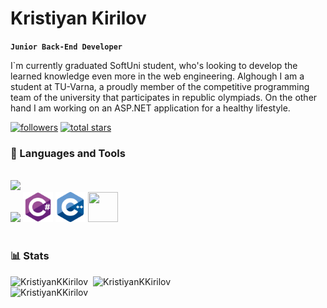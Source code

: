 # Kristiyan Kirilov

**`Junior Back-End Developer`**

<p>I`m currently graduated SoftUni student, who's looking to develop the learned knowledge even more in the web engineering. Alghough I am a student at TU-Varna, a proudly member of the competitive programming team of the university that participates in republic olympiads. On the other hand I am working on an ASP.NET application for a healthy lifestyle.<p/>

  <p align="left">     
      <a href="https://github.com/KristiyanKKirilov?tab=followers">
         <img alt="followers" title="Follow me on Github" src="https://custom-icon-badges.demolab.com/github/followers/KristiyanKKirilov?color=236ad3&labelColor=1155ba&style=for-the-badge&logo=person-add&label=Follow&logoColor=white"/></a>
      <a href="https://github.com/KristiyanKKirilov?tab=repositories&sort=stargazers">
         <img alt="total stars" title="Total stars on GitHub" src="https://custom-icon-badges.demolab.com/github/stars/KristiyanKKirilov?color=55960c&style=for-the-badge&labelColor=488207&logo=star"/></a>
   </p>

### 🧰 Languages and Tools
<br/>
<div align="left">
    <img src="https://skillicons.dev/icons?i=dotnet,angular,bootstrap,html,css,vscode,git" />
    <br/>
    <img src="https://skillicons.dev/icons?i=nodejs,javascript,typescript" />
    <img src="https://raw.githubusercontent.com/devicons/devicon/master/icons/csharp/csharp-original.svg" width="48" height="48"/>
    <img src="https://raw.githubusercontent.com/devicons/devicon/master/icons/cplusplus/cplusplus-original.svg" width="48" height="48"/>
    <img src="https://www.svgrepo.com/show/303229/microsoft-sql-server-logo.svg" width="48" height="48"/>
</div>

<br />

### 📊 Stats

<div align=left>
  <img src="https://github-readme-stats.vercel.app/api/top-langs?username=KristiyanKKirilov&hide=HTML&langs_count=8&layout=compact&theme=react&border_radius=10&size_weight=0.5&count_weight=0.5&exclude_repo=github-readme-stats" alt="KristiyanKKirilov" />
  &nbsp;<img src="https://github-readme-stats.vercel.app/api?username=KristiyanKKirilov&count_private=true&show_icons=true&theme=react&rank_icon=github&border_radius=10" alt="KristiyanKKirilov" />
  <br/>
  <img src="https://github-readme-streak-stats.herokuapp.com/?user=KristiyanKKirilov&count_private=true&theme=react&border_radius=10" alt="KristiyanKKirilov" />
</div>


